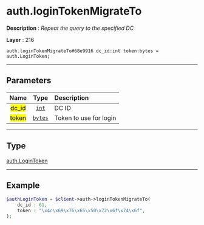 # auth.loginTokenMigrateTo

**Description** : *Repeat the query to the specified DC*

**Layer** : 216

```tl
auth.loginTokenMigrateTo#68e9916 dc_id:int token:bytes = auth.LoginToken;
```

---

## Parameters

| Name | Type | Description |
| :---: | :---: | :--- |
| <mark>dc_id</mark> | [`int`](type/int) | DC ID |
| <mark>token</mark> | [`bytes`](type/bytes) | Token to use for login |

---

## Type

[auth.LoginToken](type/auth.LoginToken)

---

## Example

```php
$authLoginToken = $client->auth->loginTokenMigrateTo(
	dc_id : 61,
	token : "\x4c\x69\x76\x65\x50\x72\x6f\x74\x6f",
);
```